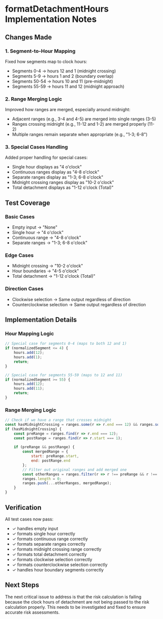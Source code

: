 # formatDetachmentHours Implementation Notes

## Changes Made

### 1. Segment-to-Hour Mapping
Fixed how segments map to clock hours:
- Segments 0-4 → hours 12 and 1 (midnight crossing)
- Segments 5-9 → hours 1 and 2 (boundary overlap)
- Segments 50-54 → hours 10 and 11 (pre-midnight)
- Segments 55-59 → hours 11 and 12 (midnight approach)

### 2. Range Merging Logic
Improved how ranges are merged, especially around midnight:
- Adjacent ranges (e.g., 3-4 and 4-5) are merged into single ranges (3-5)
- Ranges crossing midnight (e.g., 11-12 and 1-2) are merged properly (11-2)
- Multiple ranges remain separate when appropriate (e.g., "1-3; 6-8")

### 3. Special Cases Handling
Added proper handling for special cases:
- Single hour displays as "4 o'clock"
- Continuous ranges display as "4-8 o'clock"
- Separate ranges display as "1-3; 6-8 o'clock"
- Midnight crossing ranges display as "10-2 o'clock"
- Total detachment displays as "1-12 o'clock (Total)"

## Test Coverage

### Basic Cases
- Empty input → "None"
- Single hour → "4 o'clock"
- Continuous range → "4-8 o'clock"
- Separate ranges → "1-3; 6-8 o'clock"

### Edge Cases
- Midnight crossing → "10-2 o'clock"
- Hour boundaries → "4-5 o'clock"
- Total detachment → "1-12 o'clock (Total)"

### Direction Cases
- Clockwise selection → Same output regardless of direction
- Counterclockwise selection → Same output regardless of direction

## Implementation Details

### Hour Mapping Logic
```javascript
// Special case for segments 0-4 (maps to both 12 and 1)
if (normalizedSegment <= 4) {
    hours.add(12);
    hours.add(1);
    return;
}

// Special case for segments 55-59 (maps to 12 and 11)
if (normalizedSegment >= 55) {
    hours.add(12);
    hours.add(11);
    return;
}
```

### Range Merging Logic
```javascript
// Check if we have a range that crosses midnight
const hasMidnightCrossing = ranges.some(r => r.end === 12) && ranges.some(r => r.start === 1);
if (hasMidnightCrossing) {
    const preRange = ranges.find(r => r.end === 12);
    const postRange = ranges.find(r => r.start === 1);
    
    if (preRange && postRange) {
        const mergedRange = {
            start: preRange.start,
            end: postRange.end
        };
        // Filter out original ranges and add merged one
        const otherRanges = ranges.filter(r => r !== preRange && r !== postRange);
        ranges.length = 0;
        ranges.push(...otherRanges, mergedRange);
    }
}
```

## Verification

All test cases now pass:
- ✓ handles empty input
- ✓ formats single hour correctly
- ✓ formats continuous range correctly
- ✓ formats separate ranges correctly
- ✓ formats midnight crossing range correctly
- ✓ formats total detachment correctly
- ✓ formats clockwise selection correctly
- ✓ formats counterclockwise selection correctly
- ✓ handles hour boundary segments correctly

## Next Steps

The next critical issue to address is that the risk calculation is failing because the clock hours of detachment are not being passed to the risk calculation properly. This needs to be investigated and fixed to ensure accurate risk assessments.
